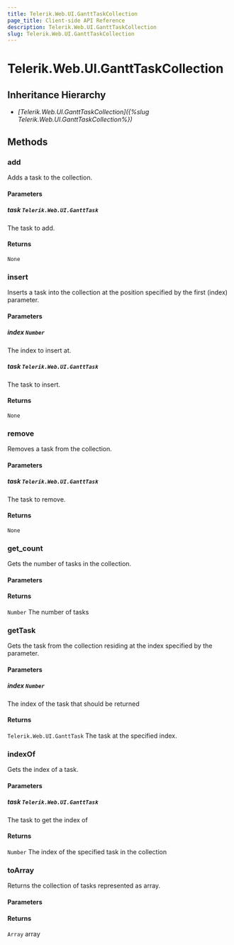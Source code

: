```yaml
---
title: Telerik.Web.UI.GanttTaskCollection
page_title: Client-side API Reference
description: Telerik.Web.UI.GanttTaskCollection
slug: Telerik.Web.UI.GanttTaskCollection
---
```


# Telerik.Web.UI.GanttTaskCollection  

## Inheritance Hierarchy

* *[Telerik.Web.UI.GanttTaskCollection]({%slug Telerik.Web.UI.GanttTaskCollection%})*


## Methods

###  add

Adds a task to the collection.

#### Parameters

##### task `Telerik.Web.UI.GanttTask`

 The task to add. 

#### Returns

`None` 

###  insert

Inserts a task into the collection at the position specified by the first (index) parameter.

#### Parameters

##### index `Number`

 The index to insert at. 

##### task `Telerik.Web.UI.GanttTask`

 The task to insert.

#### Returns

`None` 

###  remove

Removes a task from the collection.

#### Parameters

##### task `Telerik.Web.UI.GanttTask`

 The task to remove. 

#### Returns

`None` 

### get_count

Gets the number of tasks in the collection.

#### Parameters

#### Returns

`Number`  The number of tasks 

### getTask

Gets the task from the collection residing at the index specified by the parameter.

#### Parameters

##### index `Number`

 The index of the task that should be returned 

#### Returns

`Telerik.Web.UI.GanttTask`  The task at the specified index. 

### indexOf

Gets the index of a task.

#### Parameters

##### task `Telerik.Web.UI.GanttTask`

 The task to get the index of

#### Returns

`Number`  The index of the specified task in the collection

### toArray

Returns the collection of tasks represented as array.

#### Parameters

#### Returns

`Array` array


